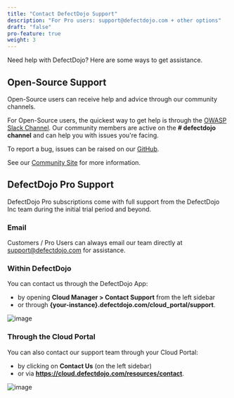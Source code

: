 ```yaml
---
title: "Contact DefectDojo Support"
description: "For Pro users: support@defectdojo.com + other options"
draft: "false"
pro-feature: true
weight: 3
---
```


Need help with DefectDojo? Here are some ways to get assistance.

## Open-Source Support

Open-Source users can receive help and advice through our community channels.

For Open-Source users, the quickest way to get help is through the [OWASP Slack Channel](https://owasp.org/slack/invite).  Our community members are active on the **# defectdojo channel** and can help you with issues you're facing.

To report a bug, issues can be raised on our [GitHub](https://github.com/DefectDojo/django-DefectDojo).

See our [Community Site](https://defectdojo.com/community) for more information.

## DefectDojo Pro Support

DefectDojo Pro subscriptions come with full support from the DefectDojo Inc team during the initial trial period and beyond.

### Email

Customers / Pro Users can always email our team directly at [support@defectdojo.com](mailto:support@defectdojo.com) for assistance.

### Within DefectDojo

You can contact us through the DefectDojo App:

* by opening **Cloud Manager \> Contact Support** from the left sidebar
* or through **{your\-instance}.defectdojo.com/cloud\_portal/support**.

![image](images/contact_defectdojo_support.png)

### Through the Cloud Portal

You can also contact our support team through your Cloud Portal:

* by clicking on **Contact Us** (on the left sidebar)
* or via **<https://cloud.defectdojo.com/resources/contact>**.

![image](images/contact_defectdojo_support_2.png)
